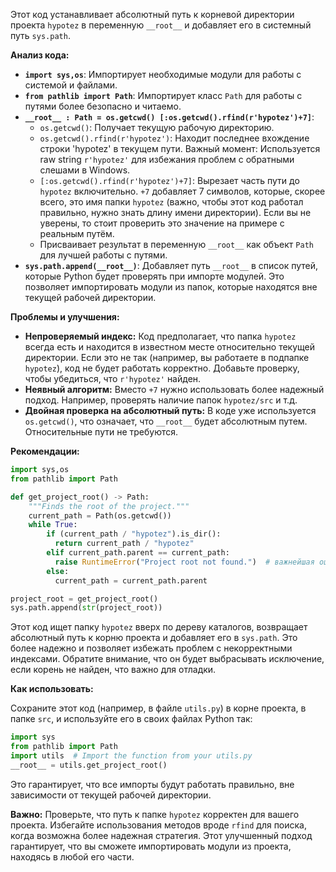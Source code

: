 Этот код устанавливает абсолютный путь к корневой директории проекта `hypotez` в переменную `__root__` и добавляет его в системный путь `sys.path`.

**Анализ кода:**

* **`import sys,os`**: Импортирует необходимые модули для работы с системой и файлами.
* **`from pathlib import Path`**: Импортирует класс `Path` для работы с путями более безопасно и читаемо.
* **`__root__ : Path = os.getcwd() [:os.getcwd().rfind(r'hypotez')+7]`**:
    * `os.getcwd()`: Получает текущую рабочую директорию.
    * `os.getcwd().rfind(r'hypotez')`: Находит последнее вхождение строки 'hypotez' в текущем пути.  Важный момент:  Используется raw string `r'hypotez'` для избежания проблем с обратными слешами в Windows.
    * `[:os.getcwd().rfind(r'hypotez')+7]`:  Вырезает часть пути до `hypotez` включительно.  `+7` добавляет 7 символов, которые, скорее всего, это имя папки `hypotez` (важно, чтобы этот код работал правильно, нужно знать длину имени директории). Если вы не уверены, то  стоит проверить это значение на примере с реальным путём.
    * Присваивает результат в переменную `__root__` как объект `Path` для лучшей работы с путями.
* **`sys.path.append(__root__)`**: Добавляет путь `__root__` в список путей, которые Python будет проверять при импорте модулей.  Это позволяет импортировать модули из папок, которые находятся вне текущей рабочей директории.


**Проблемы и улучшения:**

* **Непроверяемый индекс:** Код предполагает, что папка `hypotez` всегда есть и находится в известном месте относительно текущей директории. Если это не так (например, вы работаете в подпапке `hypotez`), код не будет работать корректно.  Добавьте проверку, чтобы убедиться, что `r'hypotez'` найден.
* **Неявный алгоритм:**  Вместо `+7` нужно использовать более надежный подход. Например, проверять наличие папок `hypotez/src` и т.д.
* **Двойная проверка на абсолютный путь:**  В коде уже используется `os.getcwd()`, что означает, что `__root__`  будет абсолютным путем. Относительные пути не требуются.


**Рекомендации:**

```python
import sys,os
from pathlib import Path

def get_project_root() -> Path:
    """Finds the root of the project."""
    current_path = Path(os.getcwd())
    while True:
        if (current_path / "hypotez").is_dir():
          return current_path / "hypotez"
        elif current_path.parent == current_path:
          raise RuntimeError("Project root not found.")  # важнейшая ошибка
        else:
          current_path = current_path.parent

project_root = get_project_root()
sys.path.append(str(project_root))
```

Этот код ищет папку `hypotez` вверх по дереву каталогов,  возвращает абсолютный путь к корню проекта и добавляет его в `sys.path`.  Это более надежно и позволяет избежать проблем с некорректными индексами. Обратите внимание, что он  будет выбрасывать исключение, если корень не найден, что важно для отладки.

**Как использовать:**

Сохраните этот код (например, в файле `utils.py`) в корне проекта, в папке `src`, и используйте его в своих файлах Python так:

```python
import sys
from pathlib import Path
import utils  # Import the function from your utils.py
__root__ = utils.get_project_root()
```

Это гарантирует, что все импорты будут работать правильно, вне зависимости от текущей рабочей директории.


**Важно:**  Проверьте, что путь к папке `hypotez` корректен для вашего проекта.  Избегайте использования методов вроде `rfind` для поиска, когда возможна более надежная стратегия.  Этот улучшенный подход гарантирует, что вы сможете импортировать модули из проекта, находясь в любой его части.
